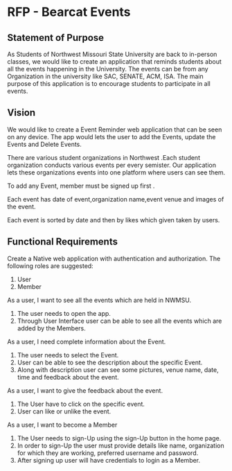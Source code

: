 # RFP - Bearcat Events

## Statement of Purpose

As Students of Northwest Missouri State University are back to in-person classes, we would like to create an application that reminds students about all the events happening in the University. The events can be from any Organization in the university like SAC, SENATE, ACM, ISA. The main purpose of this application is to encourage students to participate in all events.

## Vision

We would like to create a Event Reminder web application that can be seen on any  device. 
The app would lets the user to add the Events, update the Events and Delete Events.

There are various student organizations in Northwest .Each student organization conducts various events per every semister. 
Our application lets these organizations events into one platform where users can see them.

To add any Event, member must be signed up first .

Each event has date of event,organization name,event venue and images of the event.

Each event is sorted by date and then by likes which given taken by users. 

## Functional Requirements

Create a Native web application with authentication and authorization.
The following roles are suggested:

1. User
1. Member

As a user, I want to see all the events which are held in NWMSU.

1. The user needs to open the app.
1. Through User Interface user can be able to see all the events which are added by the Members.

As a user, I need complete information about the Event.

1. The user needs to select the Event.
1. User can be able to see the description about the specific Event.
1. Along with description user can see some pictures, venue name, date, time and feedback about the event.

As a user, I want to give the feedback about the event.

1. The User have to click on the specific event.
1. User can like or unlike the event.

As a user, I want to become a Member

1. The User needs to sign-Up using the sign-Up button in the home page.
1. In order to sign-Up the user must provide details like name, organization for which they are working, preferred username and password.
1. After signing up user will have credentials to login as a Member.




